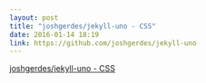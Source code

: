 ```yaml
---
layout: post
title: "joshgerdes/jekyll-uno - CSS"
date: 2016-01-14 18:19
link: https://github.com/joshgerdes/jekyll-uno
---
```


[joshgerdes/jekyll-uno - CSS](https://github.com/joshgerdes/jekyll-uno)

> 

